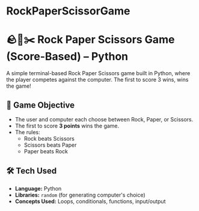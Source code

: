 # RockPaperScissorGame
# 🪨📄✂️ Rock Paper Scissors Game (Score-Based) – Python

A simple terminal-based Rock Paper Scissors game built in Python, where the player competes against the computer. The first to score 3 wins, wins the game!

## 🎯 Game Objective

- The user and computer each choose between Rock, Paper, or Scissors.
- The first to score **3 points** wins the game.
- The rules:
  - Rock beats Scissors
  - Scissors beats Paper
  - Paper beats Rock

## 🛠️ Tech Used

- **Language:** Python 
- **Libraries:** `random` (for generating computer's choice)
- **Concepts Used:** Loops, conditionals, functions, input/output


